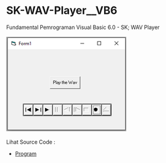 # SK-WAV-Player__VB6
Fundamental Pemrograman Visual Basic 6.0 - SK; WAV Player<br><br>
<img src="https://github.com/RizkyKhapidsyah/SK-WAV-Player__VB6/blob/master/result/001.PNG"><br><br>
Lihat Source Code : <br>
- <a href="https://github.com/RizkyKhapidsyah/SK-WAV-Player__VB6/blob/master/frmWav.frm">Program</a>
